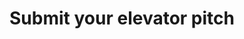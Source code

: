 ---
content_type: project
flavours:
- none
learning_outcomes:
prerequisites:
  hard: employability-sprint/elevator-pitch
  soft: []
ready: true
story_points: 
submission_type: link
tags:
- employability
title: Submit your elevator pitch
---